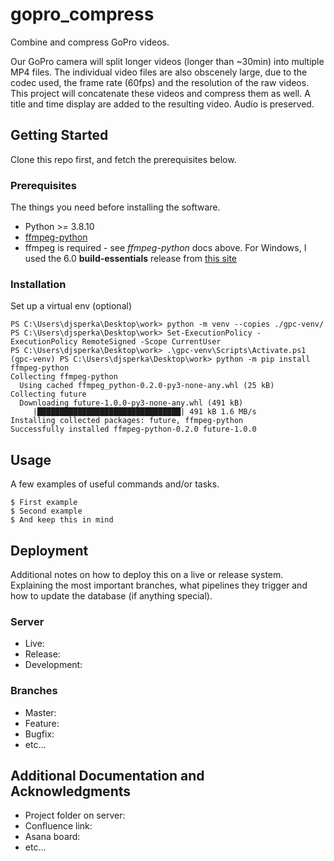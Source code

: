 # gopro_compress	

Combine and compress GoPro videos.

Our GoPro camera will split longer videos (longer than ~30min) into multiple MP4 files. 
The individual video files are also obscenely large, due to the codec used, the frame rate (60fps) and the resolution of the raw videos.
This project will concatenate these videos and compress them as well. A title and time display are added to the resulting video. Audio is preserved.

## Getting Started

Clone this repo first, and fetch the prerequisites below. 

### Prerequisites

The things you need before installing the software.

* Python >= 3.8.10
* [ffmpeg-python](https://github.com/kkroening/ffmpeg-python)
* ffmpeg is required - see *ffmpeg-python* docs above. For Windows, I used the 6.0 **build-essentials** release from [this site](https://github.com/GyanD/codexffmpeg/releases/tag/6.0)

### Installation

Set up a virtual env (optional)

```
PS C:\Users\djsperka\Desktop\work> python -m venv --copies ./gpc-venv/
PS C:\Users\djsperka\Desktop\work> Set-ExecutionPolicy -ExecutionPolicy RemoteSigned -Scope CurrentUser
PS C:\Users\djsperka\Desktop\work> .\gpc-venv\Scripts\Activate.ps1
(gpc-venv) PS C:\Users\djsperka\Desktop\work> python -m pip install ffmpeg-python
Collecting ffmpeg-python
  Using cached ffmpeg_python-0.2.0-py3-none-any.whl (25 kB)
Collecting future
  Downloading future-1.0.0-py3-none-any.whl (491 kB)
     |████████████████████████████████| 491 kB 1.6 MB/s
Installing collected packages: future, ffmpeg-python
Successfully installed ffmpeg-python-0.2.0 future-1.0.0
```

## Usage

A few examples of useful commands and/or tasks.

```
$ First example
$ Second example
$ And keep this in mind
```

## Deployment

Additional notes on how to deploy this on a live or release system. Explaining the most important branches, what pipelines they trigger and how to update the database (if anything special).

### Server

* Live:
* Release:
* Development:

### Branches

* Master:
* Feature:
* Bugfix:
* etc...

## Additional Documentation and Acknowledgments

* Project folder on server:
* Confluence link:
* Asana board:
* etc...
